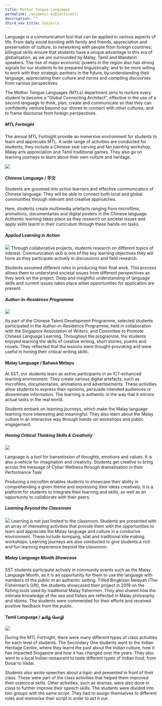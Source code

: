 ```yaml
---
title: Mother Tongue Languages
permalink: /academic-subjects/mtl/
description: ""
third_nav_title: Subjects
---
```

Language is a communication tool that can be applied in various aspects of life. From daily social bonding with family and friends, appreciation and preservation of culture, to networking with people from foreign countries; bilingual skills ensure that students have a unique advantage in this era of globalisation, as we are surrounded by Malay, Tamil and Mandarin speakers. The rise of major economic powers in the region also has strong signals for our students to be prepared linguistically, and to be more willing to work with their strategic partners in the future, by understanding their language, appreciating their culture and norms and compiling discourses from various perspectives.

The Mother Tongue Languages (MTLs) department aims to nurture every student to become a “Global Connecting Architect”, effective in the use of a second language to think, plan, create and communicate so that they can confidently venture beyond our shores to connect with other cultures, and to frame discourse from foreign perspectives.

##### MTL Fortnight

The annual MTL Fortnight provide an immersive environment for students to learn and appreciate MTL. A wide range of activities are conducted for students; they include a Chinese seal carving and fan painting workshop, Malay arts appreciation and Tamil traditional games. They also go on learning journeys to learn about their own culture and heritage. 

![](/images/Curriculum/MTL%20-%2001.png)

#### Chinese Language / 华文
Students are groomed into active learners and effective communicators of Chinese language. They will be able to connect both local and global communities through relevant and creative approaches. 

Here, students create multimedia artefacts ranging from microfilms, animations, documentaries and digital posters in the Chinese language. Authentic learning takes place as they research on societal issues and apply skills learnt in their curriculum through these hands-on tasks.

##### Applied Learning in Action

![](/images/Curriculum/MTL%20-%20AL%2002.png)
Through collaborative projects, students research on different topics of interest. Communication skill is one of the key learning objectives they will hone as they participate actively in discussions and field research.

Students assumed different roles in producing their final work. This process allows them to understand societal issues from different perspectives as they work on the project. Deep and insightful understanding of language skills and current issues takes place when opportunities for application are present.

##### Author-In-Residence Programme
![](/images/Curriculum/MTL%20AIR01.jpg)

As part of the Chinese Talent Development Programme, selected students participated in the Author-in-Residence Programme, held in collaboration with the Singapore Association of Writers, and Committee to Promote Chinese Language Learning. Throughout the programme, the students enjoyed learning the skills of creative writing, short stories, poems and novels. They reflected that the lessons were thought-provoking and were useful in honing their critical writing skills.

#### Malay Language / Bahasa Melayu
At SST, our students learn as active participants in an ICT-enhanced learning environment. They create various digital artefacts, such as microfilms, documentaries, animations and advertisements. These activities allow students to express their opinions, persuade intended audiences or disseminate information. The learning is authentic in the way that it mirrors actual tasks in the real world. 

Students embark on learning journeys, which make the Malay language learning more interesting and meaningful. They also learn about the Malay culture in an interactive way through hands-on workshops and public engagement.

##### Honing Critical Thinking Skills & Creativity

![](/images/Curriculum/MTL%2004.png)

Language is a tool for transmission of thoughts, emotions and values. It is also a vehicle for imagination and creativity. Students get creative to bring across the message of Cyber Wellness through dramatisation in their Performance Task.

Producing a microfilm enables students to showcase their ability in comprehending a given theme and expressing their ideas creatively. It is a platform for students to integrate their learning and skills, as well as an opportunity to collaborate with their peers.

##### Learning Beyond the Classroom

![](/images/Curriculum/Photo%20for%20learning%20beyond%20classroom.jpeg)
Learning is not just limited to the classroom. Students are presented with an array of interesting activities that provide them with the opportunities to learn and appreciate the Malay language and culture in a conducive environment. These include kompang, silat and traditional kite making workshops. Learning journeys are also conducted to give students a rich and fun learning experience beyond the classroom. 


##### Malay Language Month Showcase

SST students participate actively in community events such as the Malay Language Month, as it is an opportunity for them to use the language with members of the public in an authentic setting. Titled Bingkisan Nelayan (The Fisherman’s Gift), the students showcased their project in 2019 on the fishing tools used by traditional Malay fishermen. They also shared how the intimate knowledge of the sea and fishes are reflected in Malay philosophy and idioms. The students were commended for their efforts and received positive feedback from the public.

#### Tamil Language / தமிழ் மொழி

![](/images/Curriculum/MTL%20TL%2001.png)

During the MTL Fortnight, there were many different types of class activities for each level of students. The Secondary One students went to the Indian Heritage Centre, where they learnt the past about the Indian culture, how it has impacted Singapore and how it has changed over the years. They also went to a local Indian restaurant to taste different types of Indian food, from Dosai to Vadai.

Students also wrote speeches about a topic and presented in front of their class. These were part of the class activities that helped them improved their oratorical skills. Other activities, such as dramas, were also done in class to further improve their speech skills. The students were divided into two groups with the same script. They had to assign themselves to different roles and memorise their script in order to act it out.